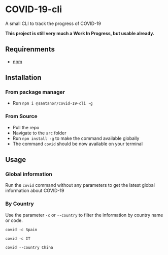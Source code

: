 # COVID-19-cli
A small CLI to track the progress of COVID-19

**This project is still very much a Work In Progress, but usable already.**

## Requirenments
* [npm](https://www.npmjs.com/get-npm)

## Installation
### From package manager
* Run `npm i @santanor/covid-19-cli -g`
### From Source
* Pull the repo
* Navigate to the `src` folder
* Run `npm install -g` to make the command available globally
* The command `covid` should be now available on your terminal

## Usage
### Global information
Run the `covid` command without any parameters to get the latest global information about COVID-19
### By Country
Use the parameter `-c` or `--country` to filter the information by country name or code. 

`covid -c Spain`

`covid -c IT`

`covid --country China`
